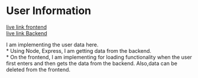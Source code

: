 <h1> User Information</h1>

<a href='https://frontend-anuraggupta199418-gmailcom.vercel.app/' target={_blank}>live link frontend</a>
<br />
<a href="https://mock-server-trnk.onrender.com/data" target={_blank}>live link Backend</a>

<p> I am implementing the user data here. <br/>
 * Using Node, Express, I am getting data from the backend. <br/>
 * On the frontend, I am implementing for loading functionality when the user first enters and then gets the data from the backend. Also,data can be deleted from the frontend.</p>
